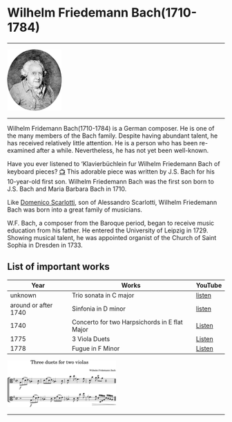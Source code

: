 # Wilhelm Friedemann Bach(1710-1784)
---

 <img src="./bach_wilhelm_friedemann_portrait.png" alt="portrait" style="width:25%;" />

---
Wilhelm Fridemann Bach(1710-1784) is a German composer. He is one of the many members of the Bach family. Despite having abundant talent, he has received relatively little attention. He is a person who has been re-examined after a while. Nevertheless, he has not yet been well-known.

Have you ever listened to ‘Klavierbüchlein fur Wilhelm Friedemann Bach of keyboard pieces?
[📺](https://www.youtube.com/watch?v=f-cKJXqJGGg) 
This adorable piece was written by J.S. Bach for his 10-year-old first son. Wilhelm Friedemann Bach was the first son born to J.S. Bach and Maria Barbara Bach in 1710.

Like [Domenico Scarlotti](scarlatti_domenico_keyboard_sonata_k80.md), son of Alessandro Scarlotti, Wilhelm Friedemann Bach was born into a great family of musicians.

W.F. Bach, a composer from the Baroque period, began to receive music education from his father. He entered the University of Leipzig in 1729. Showing musical talent, he was appointed organist of the Church of Saint Sophia in Dresden in 1733.



## List of important works

| Year | Works | YouTube |
| ---- | ----- | ------- |
| unknown  | Trio sonata in C major | [listen](https://www.youtube.com/watch?v=OLBvnDDBx8Y) |
|around or after 1740 | Sinfonia in D minor | [listen](https://www.youtube.com/watch?v=WIMSczECPQI) |
| 1740 | Concerto for two Harpsichords in E flat Major | [Listen](https://www.youtube.com/watch?v=q-mZxJkj4Sk) |
| 1775 | 3 Viola Duets | [Listen](https://www.youtube.com/watch?v=6b6BgNSQx3U) |
| 1778 |  Fugue in F Minor | [Listen](https://www.youtube.com/watch?v=i7Y1na7cflg) |

 <img src="./bach_wilhelm_friedemann_score.png" alt="score" style="width:50%;" />
 
---
